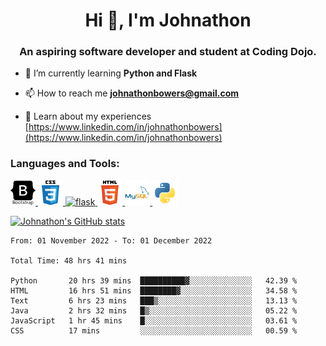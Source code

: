 <h1 align="center">Hi 👋, I'm Johnathon</h1>
<h3 align="center">An aspiring software developer and student at Coding Dojo.</h3>

- 🌱 I’m currently learning **Python and Flask**

- 📫 How to reach me **johnathonbowers@gmail.com**

- 📄 Learn about my experiences [https://www.linkedin.com/in/johnathonbowers](https://www.linkedin.com/in/johnathonbowers)

<h3 align="left">Languages and Tools:</h3>
<p align="left"> <a href="https://getbootstrap.com" target="_blank" rel="noreferrer"> <img src="https://raw.githubusercontent.com/devicons/devicon/master/icons/bootstrap/bootstrap-plain-wordmark.svg" alt="bootstrap" width="40" height="40"/> </a> <a href="https://www.w3schools.com/css/" target="_blank" rel="noreferrer"> <img src="https://raw.githubusercontent.com/devicons/devicon/master/icons/css3/css3-original-wordmark.svg" alt="css3" width="40" height="40"/> </a> <a href="https://flask.palletsprojects.com/" target="_blank" rel="noreferrer"> <img src="https://www.vectorlogo.zone/logos/pocoo_flask/pocoo_flask-icon.svg" alt="flask" width="40" height="40"/> </a> <a href="https://www.w3.org/html/" target="_blank" rel="noreferrer"> <img src="https://raw.githubusercontent.com/devicons/devicon/master/icons/html5/html5-original-wordmark.svg" alt="html5" width="40" height="40"/> </a> <a href="https://www.mysql.com/" target="_blank" rel="noreferrer"> <img src="https://raw.githubusercontent.com/devicons/devicon/master/icons/mysql/mysql-original-wordmark.svg" alt="mysql" width="40" height="40"/> </a> <a href="https://www.python.org" target="_blank" rel="noreferrer"> <img src="https://raw.githubusercontent.com/devicons/devicon/master/icons/python/python-original.svg" alt="python" width="40" height="40"/> </a> </p>

[![Johnathon's GitHub stats](https://github-readme-stats.vercel.app/api?username=JohnathonBowers)](https://github.com/JohnathonBowers/github-readme-stats)
<!--START_SECTION:waka-->

```text
From: 01 November 2022 - To: 01 December 2022

Total Time: 48 hrs 41 mins

Python       20 hrs 39 mins  ██████████▓░░░░░░░░░░░░░░   42.39 %
HTML         16 hrs 51 mins  ████████▓░░░░░░░░░░░░░░░░   34.58 %
Text         6 hrs 23 mins   ███▒░░░░░░░░░░░░░░░░░░░░░   13.13 %
Java         2 hrs 32 mins   █▒░░░░░░░░░░░░░░░░░░░░░░░   05.22 %
JavaScript   1 hr 45 mins    █░░░░░░░░░░░░░░░░░░░░░░░░   03.61 %
CSS          17 mins         ░░░░░░░░░░░░░░░░░░░░░░░░░   00.59 %
```

<!--END_SECTION:waka-->
